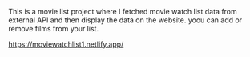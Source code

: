 This is a movie list project where I fetched movie watch list data from        
external API and then display the data on the website. yoou can add or remove films from your list.                          

https://moviewatchlist1.netlify.app/   

